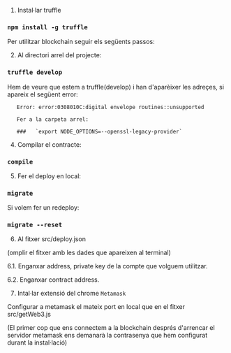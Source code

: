 
1. Instal·lar truffle

###   `npm install -g truffle`

Per utilitzar blockchain seguir els següents passos:

2. Al directori arrel del projecte:

###   `truffle develop`

   Hem de veure que estem a truffle(develop) i han d'aparèixer les adreçes, si apareix el següent error:

       Error: error:0308010C:digital envelope routines::unsupported

       Fer a la carpeta arrel:

       ###   `export NODE_OPTIONS=--openssl-legacy-provider`

4. Compilar el contracte:

###   `compile`

5. Fer el deploy en local:

###   `migrate`

  Si volem fer un redeploy:

###   `migrate --reset`

6. Al fitxer src/deploy.json

  (omplir el fitxer amb les dades que apareixen al terminal)

   6.1. Enganxar address, private key de la compte que volguem utilitzar.

   6.2. Enganxar contract address.

7. Intal·lar extensió del chrome `Metamask`

  Configurar a metamask el mateix port en local que en el fitxer src/getWeb3.js

  (El primer cop que ens connectem a la blockchain després d'arrencar el servidor
  metamask ens demanarà la contrasenya que hem configurat durant la instal·lació)
